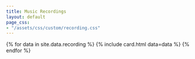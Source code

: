 ```yaml
---
title: Music Recordings
layout: default
page_css:
- "/assets/css/custom/recording.css"
---
```


<div id="recording" class="row">
	{% for data in site.data.recording %}
		{% include card.html data=data %}
	{% endfor %}
</div>
